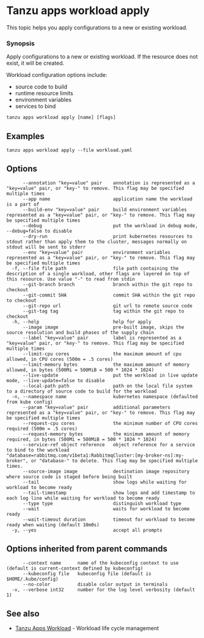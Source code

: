 # Tanzu apps workload apply

This topic helps you apply configurations to a new or existing workload.

### <a id="synopsis"></a> Synopsis

Apply configurations to a new or existing workload. If the resource does not exist, it will be created.

Workload configuration options include:

- source code to build
- runtime resource limits
- environment variables
- services to bind

```
tanzu apps workload apply [name] [flags]
```

## <a id="examples"></a> Examples

```
tanzu apps workload apply --file workload.yaml
```

## <a id="options"></a> Options

```
      --annotation "key=value" pair    annotation is represented as a "key=value" pair, or "key-" to remove. This flag may be specified multiple times
      --app name                       application name the workload is a part of
      --build-env "key=value" pair     build environment variables represented as a "key=value" pair, or "key-" to remove. This flag may be specified multiple times
      --debug                          put the workload in debug mode, --debug=false to disable
      --dry-run                        print kubernetes resources to stdout rather than apply them to the cluster, messages normally on stdout will be sent to stderr
      --env "key=value" pair           environment variables represented as a "key=value" pair, or "key-" to remove. This flag may be specified multiple times
  -f, --file file path                 file path containing the description of a single workload, other flags are layered on top of this resource. Use value "-" to read from stdin
      --git-branch branch              branch within the git repo to checkout
      --git-commit SHA                 commit SHA within the git repo to checkout
      --git-repo url                   git url to remote source code
      --git-tag tag                    tag within the git repo to checkout
  -h, --help                           help for apply
      --image image                    pre-built image, skips the source resolution and build phases of the supply chain
      --label "key=value" pair         label is represented as a "key=value" pair, or "key-" to remove. This flag may be specified multiple times
      --limit-cpu cores                the maximum amount of cpu allowed, in CPU cores (500m = .5 cores)
      --limit-memory bytes             the maximum amount of memory allowed, in bytes (500Mi = 500MiB = 500 * 1024 * 1024)
      --live-update                    put the workload in live update mode, --live-update=false to disable
      --local-path path                path on the local file system to a directory of source code to build for the workload
  -n, --namespace name                 kubernetes namespace (defaulted from kube config)
      --param "key=value" pair         additional parameters represented as a "key=value" pair, or "key-" to remove. This flag may be specified multiple times
      --request-cpu cores              the minimum number of CPU cores required (500m = .5 cores)
      --request-memory bytes           the minimum amount of memory required, in bytes (500Mi = 500MiB = 500 * 1024 * 1024)
      --service-ref object reference   object reference for a service to bind to the workload "database=rabbitmq.com/v1beta1:RabbitmqCluster:[my-broker-ns]:my-broker", or "database-" to delete. This flag may be specified multiple times.
      --source-image image             destination image repository where source code is staged before being built
      --tail                           show logs while waiting for workload to become ready
      --tail-timestamp                 show logs and add timestamp to each log line while waiting for workload to become ready
      --type type                      distinguish workload type
      --wait                           waits for workload to become ready
      --wait-timeout duration          timeout for workload to become ready when waiting (default 10m0s)
  -y, --yes                            accept all prompts
```

## <a id="parent-commands-options"></a> Options inherited from parent commands

```
      --context name      name of the kubeconfig context to use (default is current-context defined by kubeconfig)
      --kubeconfig file   kubeconfig file (default is $HOME/.kube/config)
      --no-color          disable color output in terminals
  -v, --verbose int32     number for the log level verbosity (default 1)
```

## <a id="see-also"></a> See also

- [Tanzu Apps Workload](tanzu_apps_workload.md) - Workload life cycle management
